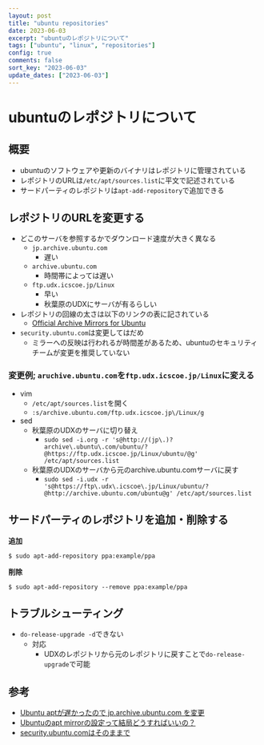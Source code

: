 ```yaml
---
layout: post
title: "ubuntu repositories"
date: 2023-06-03
excerpt: "ubuntuのレポジトリについて"
tags: ["ubuntu", "linux", "repositories"]
config: true
comments: false
sort_key: "2023-06-03"
update_dates: ["2023-06-03"]
---
```


# ubuntuのレポジトリについて

## 概要
 - ubuntuのソフトウェアや更新のバイナリはレポジトリに管理されている
 - レポジトリのURLは`/etc/apt/sources.list`に平文で記述されている
 - サードパーティのレポジトリは`apt-add-repository`で追加できる

## レポジトリのURLを変更する
 - どこのサーバを参照するかでダウンロード速度が大きく異なる
   - `jp.archive.ubuntu.com`
     - 遅い
   - `archive.ubuntu.com`
     - 時間帯によっては遅い
   - `ftp.udx.icscoe.jp/Linux`
     - 早い
     - 秋葉原のUDXにサーバが有るらしい
 - レポジトリの回線の太さは以下のリンクの表に記されている
   - [Official Archive Mirrors for Ubuntu](https://launchpad.net/ubuntu/+archivemirrors)
 - `security.ubuntu.com`は変更してはだめ
   - ミラーへの反映は行われるが時間差があるため、ubuntuのセキュリティチームが変更を推奨していない

### 変更例; `aruchive.ubuntu.com`を`ftp.udx.icscoe.jp/Linux`に変える
 - vim
   - `/etc/apt/sources.list`を開く
   - `:s/archive.ubuntu.com/ftp.udx.icscoe.jp\/Linux/g`
 - sed
   - 秋葉原のUDXのサーバに切り替え
     - `sudo sed -i.org -r 's@http://(jp\.)?archive\.ubuntu\.com/ubuntu/?@https://ftp.udx.icscoe.jp/Linux/ubuntu/@g' /etc/apt/sources.list`
   - 秋葉原のUDXのサーバから元のarchive.ubuntu.comサーバに戻す
     - `sudo sed -i.udx -r 's@https://ftp\.udx\.icscoe\.jp/Linux/ubuntu/?@http://archive.ubuntu.com/ubuntu@g' /etc/apt/sources.list`

## サードパーティのレポジトリを追加・削除する

**追加**
```console
$ sudo apt-add-repository ppa:example/ppa
```

**削除**
```console
$ sudo apt-add-repository --remove ppa:example/ppa
```

## トラブルシューティング
 - `do-release-upgrade -d`できない
   - 対応
     - UDXのレポジトリから元のレポジトリに戻すことで`do-release-upgrade`で可能

## 参考
 - [Ubuntu aptが遅かったので jp.archive.ubuntu.com を変更](https://kuni92.net/2022/10/ubuntu-apt-jparchiveubuntucom.html)
 - [Ubuntuのapt mirrorの設定って結局どうすればいいの？](https://zenn.dev/ciffelia/articles/c394962a8f188a)
 - [security.ubuntu.comはそのままで](https://jyn.jp/what-is-security-ubuntu-com/)
